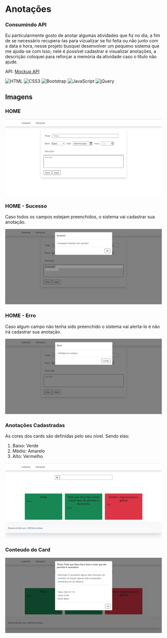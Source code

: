 <h1>Anotações</h3>

<h3> Consumindo API </h3>

<p>Eu particularmente gosto de anotar algumas atividades que fiz no dia, a fim de se necessário recupera-las para vizualizar se foi feita ou não junto com a data e hora, nesse projeto busquei desenvolver um pequeno sistema que me ajuda-se com isso, nele é possível cadastrar e visualizar anotações, a descrição coloquei para reforçar a memória da atividade caso o titulo não ajude.</p>

<P>API: <a href= "https://mockapi.io/">Mockup API</a>

<div style="display:inline-block">
<img alt="HTML" src="https://img.shields.io/badge/HTML5-E34F26?style=for-the-badge&logo=html5&logoColor=white">
<img alt="CSS3" src="https://img.shields.io/badge/CSS3-1572B6?style=for-the-badge&logo=css3&logoColor=white">
<img alt="Bootstrap" src="https://img.shields.io/badge/Bootstrap-563D7C?style=for-the-badge&logo=bootstrap&logoColor=white">
<img alt="JavaScript" src="https://img.shields.io/badge/JavaScript-F7DF1E?style=for-the-badge&logo=javascript&logoColor=black">
<img alt="jQuery" src="https://img.shields.io/badge/jQuery-0769AD?style=for-the-badge&logo=jquery&logoColor=white">
</div>

<h2>Imagens</h2>

<h3>HOME</h3>
<img alt='HOME' src='Anotacoes/Imagens/HOME.png'>


<h3>HOME - Sucesso</h3>
<p>Caso todos os campos estejam preenchidos, o sistema vai cadastrar sua anotação.</p>
<img alt='Sucesso' src='Anotacoes/Imagens/HOME-SUCESSO.png'>

<h3>HOME - Erro</h3>
<p>Caso algum campo não tenha sido preenchido o sistema vai alerta-lo e não irá cadastrar sua anotação.</p>
<img alt='Erro' src='Anotacoes/Imagens/HOME-ERRO.png'>

<h3>Anotações Cadastradas</h3>
<p>As cores dos cards são definidas pelo seu nivel. Sendo elas:</p>
<ol>
  <li>Baixo: Verde</li>
  <li>Médio: Amarelo</li>
  <li>Alto: Vermelho</li>
</ol>
<img alt='Anotações cadastradas' src='Anotacoes/Imagens/ANOTACOES.png'>

<h3>Conteudo do Card</h3>
<img alt='Erro' src='Anotacoes/Imagens/CONTEUDO.png'>
